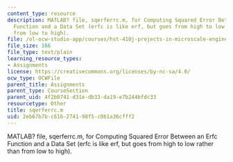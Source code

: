 ```yaml
---
content_type: resource
description: MATLAB? file, sqerferrc.m, for Computing Squared Error Between an Erfc
  Function and a Data Set (erfc is like erf, but goes from high to low rather than
  from low to high).
file: /ol-ocw-studio-app/courses/hst-410j-projects-in-microscale-engineering-for-the-life-sciences-spring-2007/2eb67b7bc616274198f5c0b1a36cfff2_sqerferrc.m
file_size: 166
file_type: text/plain
learning_resource_types:
- Assignments
license: https://creativecommons.org/licenses/by-nc-sa/4.0/
ocw_type: OCWFile
parent_title: Assignments
parent_type: CourseSection
parent_uid: 4f2b0741-d31e-db33-da19-e7b244bfdc33
resourcetype: Other
title: sqerferrc.m
uid: 2eb67b7b-c616-2741-98f5-c0b1a36cfff2
---
```

MATLAB? file, sqerferrc.m, for Computing Squared Error Between an Erfc Function and a Data Set (erfc is like erf, but goes from high to low rather than from low to high).